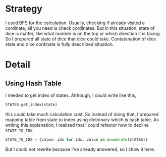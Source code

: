 # Strategy

I used BFS for the calculation.
Usually, checking if already visited a cordinate, all you need is check cordinates.
But in this situation, state of dice is matter, like what number is on the top or which direction it is facing.
So I prepared all state of dice that dice could take.
Contatenation of dice state and dice cordinate is fully descriibed situation.

# Detail

## Using Hash Table

I needed to get index of states.
Although, I could write like this,

```python
STATES.get_index(state)
```

this could take much calculation cost.
So instead of doing that, I prepared mapping table from state to index using dictionary which is hash table.
As writing this explanation, I realized that I could refactor how to decline `STATE_TO_IDX`.

```python
STATE_TO_IDX = {value: idx for idx, value in enumerate(STATES)}
```

But I could not rewrite because I've already answered, so I show it here.
